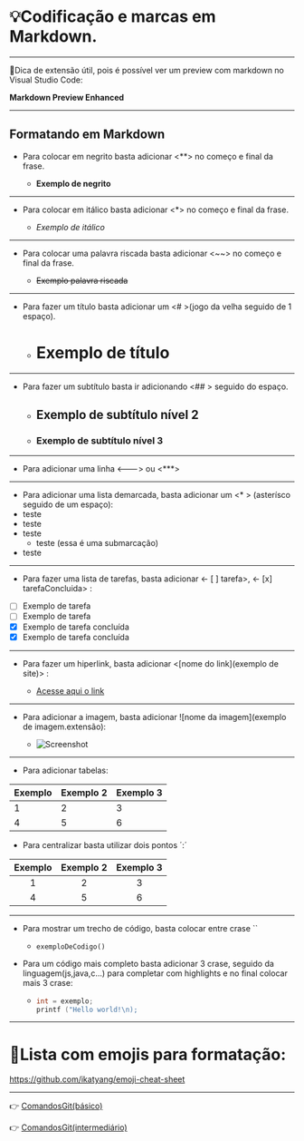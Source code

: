 # :bulb:Codificação e marcas em Markdown.

---

:floppy_disk:Dica de extensão útil, pois é possível ver um preview com markdown no Visual Studio Code:

**Markdown Preview Enhanced**

---
## Formatando em Markdown

* Para colocar em  negrito basta adicionar <**> no começo e final da frase.

  * **Exemplo de negrito**

---

* Para colocar em  itálico basta adicionar <*> no começo e final da frase.

  *  *Exemplo de itálico*

---

* Para colocar uma palavra riscada basta adicionar <~~> no começo e final da frase.

  * ~~Exemplo palavra riscada~~

---

* Para fazer um título basta adicionar um <# >(jogo da velha seguido de 1 espaço).
  * # Exemplo de título

---

* Para fazer um subtítulo basta ir adicionando <## > seguido do espaço.
  * ## Exemplo de subtítulo nível 2
  * ### Exemplo de subtítulo nível 3

---

* Para adicionar uma linha <---> ou <***>

---

* Para adicionar uma lista demarcada, basta adicionar um <* > (asterísco seguido de um espaço):
* teste
* teste
* teste
  * teste (essa é uma submarcação)
* teste

---

* Para fazer uma lista de tarefas, basta adicionar <- [ ] tarefa>, <- [x] tarefaConcluida> :
- [ ] Exemplo de tarefa
- [ ] Exemplo de tarefa
- [x] Exemplo de tarefa concluída
- [x] Exemplo de tarefa concluída

---

* Para fazer um hiperlink, basta adicionar <[nome do link](exemplo de site)> :

  * [Acesse aqui o link](https://exemplodehiperlink)

---

* Para adicionar a imagem, basta adicionar ![nome da imagem](exemplo de imagem.extensão):

  * ![Screenshot](screenshot.png)

---

* Para adicionar tabelas:

Exemplo | Exemplo 2 | Exemplo 3
---|---|---
1 | 2 | 3
4 | 5 | 6

  * Para centralizar basta utilizar dois pontos ´:´

Exemplo | Exemplo 2 | Exemplo 3
:---:|:---:|:---:
1 | 2 | 3
4 | 5 | 6

---


* Para mostrar um trecho de código, basta colocar entre crase ``

  * `exemploDeCodigo()`

* Para um código mais completo basta adicionar 3 crase, seguido da linguagem(js,java,c...) para completar com highlights e no final colocar mais 3 crase:

  * ```c
    int = exemplo;
    printf ("Hello world!\n);
    ```

---

# :gem:Lista com emojis para formatação:

https://github.com/ikatyang/emoji-cheat-sheet

---




:point_right: [ComandosGit(básico)](https://github.com/Dev-HideyukiTakahashi/Essencial/blob/master/Pasta_essencial/Git_github/ComandosGit(b%C3%A1sico).MD)

:point_right: [ComandosGit(intermediário)](https://github.com/Dev-HideyukiTakahashi/Essencial/blob/master/Pasta_essencial/Git_github/ComandosGit(intermedi%C3%A1rio).MD) 


